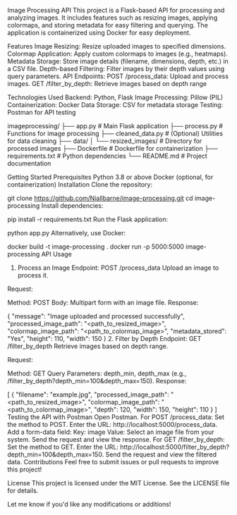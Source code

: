 Image Processing API
This project is a Flask-based API for processing and analyzing images. It includes features such as resizing images, applying colormaps, and storing metadata for easy filtering and querying. The application is containerized using Docker for easy deployment.

Features
Image Resizing: Resize uploaded images to specified dimensions.
Colormap Application: Apply custom colormaps to images (e.g., heatmaps).
Metadata Storage: Store image details (filename, dimensions, depth, etc.) in a CSV file.
Depth-based Filtering: Filter images by their depth values using query parameters.
API Endpoints:
POST /process_data: Upload and process images.
GET /filter_by_depth: Retrieve images based on depth range

Technologies Used
Backend: Python, Flask
Image Processing: Pillow (PIL)
Containerization: Docker
Data Storage: CSV for metadata storage
Testing: Postman for API testing

imageprocessing/
├── app.py                  # Main Flask application
├── process.py              # Functions for image processing
├── cleaned_data.py         # (Optional) Utilities for data cleaning
├── data/
│   └── resized_images/     # Directory for processed images
├── Dockerfile              # Dockerfile for containerization
├── requirements.txt        # Python dependencies
└── README.md               # Project documentation

Getting Started
Prerequisites
Python 3.8 or above
Docker (optional, for containerization)
Installation
Clone the repository:

git clone https://github.com/Niallbarne/image-processing.git
cd image-processing
Install dependencies:

pip install -r requirements.txt
Run the Flask application:

python app.py
Alternatively, use Docker:

docker build -t image-processing .
docker run -p 5000:5000 image-processing
API Usage
1. Process an Image
Endpoint: POST /process_data
Upload an image to process it.

Request:

Method: POST
Body: Multipart form with an image file.
Response:

{
    "message": "Image uploaded and processed successfully",
    "processed_image_path": "<path_to_resized_image>",
    "colormap_image_path": "<path_to_colormap_image>",
    "metadata_stored": "Yes",
    "height": 110,
    "width": 150
}
2. Filter by Depth
Endpoint: GET /filter_by_depth
Retrieve images based on depth range.

Request:

Method: GET
Query Parameters: depth_min, depth_max (e.g., /filter_by_depth?depth_min=100&depth_max=150).
Response:

[
    {
        "filename": "example.jpg",
        "processed_image_path": "<path_to_resized_image>",
        "colormap_image_path": "<path_to_colormap_image>",
        "depth": 120,
        "width": 150,
        "height": 110
    }
]
Testing the API with Postman
Open Postman.
For POST /process_data:
Set the method to POST.
Enter the URL: http://localhost:5000/process_data.
Add a form-data field:
Key: image
Value: Select an image file from your system.
Send the request and view the response.
For GET /filter_by_depth:
Set the method to GET.
Enter the URL: http://localhost:5000/filter_by_depth?depth_min=100&depth_max=150.
Send the request and view the filtered data.
Contributions
Feel free to submit issues or pull requests to improve this project!

License
This project is licensed under the MIT License. See the LICENSE file for details.

Let me know if you'd like any modifications or additions!






